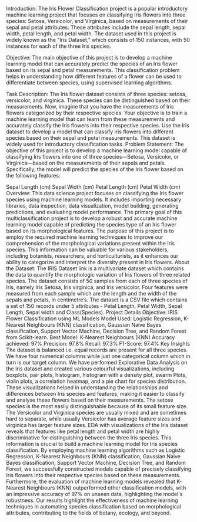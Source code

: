 Introduction:
The Iris Flower Classification project is a popular introductory machine learning project that focuses on classifying Iris flowers into three species: Setosa, Versicolor, and Virginica, based on measurements of their sepal and petal attributes. These attributes include the sepal length, sepal width, petal length, and petal width. The dataset used in this project is widely known as the "Iris Dataset," which consists of 150 instances, with 50 instances for each of the three Iris species.

Objective:
The main objective of this project is to develop a machine learning model that can accurately predict the species of an Iris flower based on its sepal and petal measurements. This classification problem helps in understanding how different features of a flower can be used to differentiate between species, using supervised learning algorithms.

Task Description:
The Iris flower dataset consists of three species: setosa, versicolor, and virginica. These species can be distinguished based on their measurements. Now, imagine that you have the measurements of Iris flowers categorized by their respective species. Your objective is to train a machine learning model that can learn from these measurements and accurately classify the Iris flowers into their respective species.
Use the Iris dataset to develop a model that can classify iris flowers into different species based on their sepal and petal measurements. This dataset is widely used for introductory classification tasks.
Problem Statement:
The objective of this project is to develop a machine learning model capable of classifying Iris flowers into one of three species—Setosa, Versicolor, or Virginica—based on the measurements of their sepals and petals. Specifically, the model will predict the species of the Iris flower based on the following features:

Sepal Length (cm)
Sepal Width (cm)
Petal Length (cm)
Petal Width (cm)
Overview:
This data science project focuses on classifying the Iris flower species using machine learning models.
It includes importing necessary libraries, data inspection, data visualization, model building, generating predictions, and evaluating model performance.
The primary goal of this multiclassification project is to develop a robust and accurate machine learning model capable of predicting the species type of an Iris flower based on its morphological features.
The purpose of this project is to employ the required machine learning techniques to improve our comprehension of the morphological variations present within the Iris species.
This information can be valuable for various stakeholders, including botanists, researchers, and horticulturists, as it enhances our ability to categorize and interpret the diversity present in Iris flowers.
About the Dataset:
The IRIS Dataset link is a multivariate dataset which contains the data to quantify the morphologic variation of Iris flowers of three related species.
The dataset consists of 50 samples from each of three species of Iris, namely Iris Setosa, Iris virginica, and Iris versicolor.
Four features were measured from each sample which are the length and the width of the sepals and petals, in centimetre’s.
The dataset is a CSV file which contains a set of 150 records under 5 attributes - Petal Length, Petal Width, Sepal Length, Sepal width and Class(Species).
Project Details
Objective: IRIS Flower Classification using ML Models
Model Used: Logistic Regression, K-Nearest Neighbours (KNN) classification, Gaussian Naive Bayes classification, Support Vector Machine, Decision Tree, and Random Forest from Scikit-learn.
Best Model: K-Nearest Neighbours (KNN)
Accuracy achieved: 97%
Precision: 97.8%
Recall: 97.3%
F1-Score: 97.4%
Key Insights
The dataset is balanced i.e. equal records are present for all three species.
We have four numerical columns while just one categorical column which in turn is our target column.
We have performed Explorative Data Analysis on the Iris dataset and created various colourful visualizations, including boxplots, pair plots, histogram, histogram with a density plot, swarm Plots, violin plots, a correlation heatmap, and a pie chart for species distribution.
These visualizations helped in understanding the relationships and differences between Iris species and features, making it easier to classify and analyse these flowers based on their measurements.
The setose species is the most easily distinguishable because of its small feature size. The Versicolor and Virginica species are usually mixed and are sometimes hard to separate, while usually Versicolor has average feature sizes and virginica has larger feature sizes.
EDA with visualizations of the Iris dataset reveals that features like petal length and petal width are highly discriminative for distinguishing between the three Iris species. This information is crucial to build a machine learning model for Iris species classification.
By employing machine learning algorithms such as Logistic Regression, K-Nearest Neighbours (KNN) classification, Gaussian Naive Bayes classification, Support Vector Machine, Decision Tree, and Random Forest, we successfully constructed models capable of precisely classifying Iris flowers into their respective species based on these measurements.
Furthermore, the evaluation of machine learning models revealed that K-Nearest Neighbours (KNN) outperformed other classification models, with an impressive accuracy of 97% on unseen data, highlighting the model's robustness.
Our results highlight the effectiveness of machine learning techniques in automating species classification based on morphological attributes, contributing to the fields of botany, ecology, and beyond.

